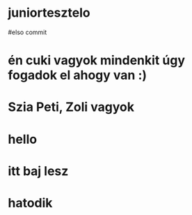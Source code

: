# juniortesztelo
#elso commit
# én cuki vagyok mindenkit úgy fogadok el ahogy van :)
# Szia Peti, Zoli vagyok
# hello
# itt baj lesz
# hatodik
